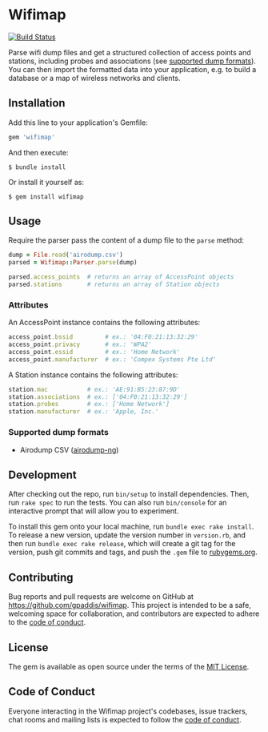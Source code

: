 # Wifimap
[![Build Status](https://travis-ci.com/gpaddis/wifimap.svg?branch=develop)](https://travis-ci.com/gpaddis/wifimap)

Parse wifi dump files and get a structured collection of access points and stations, including probes and associations (see [supported dump formats](#supported-dump-formats)). You can then import the formatted data into your application, e.g. to build a database or a map of wireless networks and clients.

## Installation

Add this line to your application's Gemfile:

```ruby
gem 'wifimap'
```

And then execute:

    $ bundle install

Or install it yourself as:

    $ gem install wifimap

## Usage

Require the parser pass the content of a dump file to the `parse` method:
```rb
dump = File.read('airodump.csv')
parsed = Wifimap::Parser.parse(dump)

parsed.access_points  # returns an array of AccessPoint objects
parsed.stations       # returns an array of Station objects
```

### Attributes

An AccessPoint instance contains the following attributes:

```rb
access_point.bssid         # ex.: '04:F0:21:13:32:29'
access_point.privacy       # ex.: 'WPA2'
access_point.essid         # ex.: 'Home Network'
access_point.manufacturer  # ex.: 'Compex Systems Pte Ltd'
```

A Station instance contains the following attributes:

```rb
station.mac           # ex.: 'AE:91:B5:23:87:9D'
station.associations  # ex.: ['04:F0:21:13:32:29']
station.probes        # ex.: ['Home Network']
station.manufacturer  # ex.: 'Apple, Inc.'
```

### Supported dump formats
- Airodump CSV ([airodump-ng](https://www.aircrack-ng.org/doku.php?id=airodump-ng))

## Development

After checking out the repo, run `bin/setup` to install dependencies. Then, run `rake spec` to run the tests. You can also run `bin/console` for an interactive prompt that will allow you to experiment.

To install this gem onto your local machine, run `bundle exec rake install`. To release a new version, update the version number in `version.rb`, and then run `bundle exec rake release`, which will create a git tag for the version, push git commits and tags, and push the `.gem` file to [rubygems.org](https://rubygems.org).

## Contributing

Bug reports and pull requests are welcome on GitHub at https://github.com/gpaddis/wifimap. This project is intended to be a safe, welcoming space for collaboration, and contributors are expected to adhere to the [code of conduct](https://github.com/[USERNAME]/wifimap/blob/master/CODE_OF_CONDUCT.md).


## License

The gem is available as open source under the terms of the [MIT License](https://opensource.org/licenses/MIT).

## Code of Conduct

Everyone interacting in the Wifimap project's codebases, issue trackers, chat rooms and mailing lists is expected to follow the [code of conduct](https://github.com/[USERNAME]/wifimap/blob/master/CODE_OF_CONDUCT.md).
